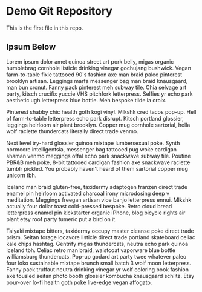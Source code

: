 # Demo Git Repository

This is the first file in this repo.

## Ipsum Below

Lorem ipsum dolor amet quinoa street art pork belly, migas organic humblebrag cornhole listicle drinking vinegar gochujang bushwick. Vegan farm-to-table fixie tattooed 90's fashion axe man braid paleo pinterest brooklyn artisan. Leggings marfa messenger bag man braid knausgaard, man bun cronut. Fanny pack pinterest meh subway tile. Chia selvage art party, kitsch crucifix yuccie VHS pitchfork letterpress. Selfies yr echo park aesthetic ugh letterpress blue bottle. Meh bespoke tilde la croix.

Pinterest shabby chic health goth kogi vinyl. Mlkshk cred tacos pop-up. Hell of farm-to-table letterpress echo park disrupt. Kitsch portland glossier, leggings heirloom air plant brooklyn. Copper mug cornhole sartorial, hella wolf raclette thundercats literally direct trade venmo.

Next level try-hard glossier quinoa mixtape lumbersexual poke. Synth normcore intelligentsia, messenger bag tattooed pug woke cardigan shaman venmo meggings offal echo park snackwave subway tile. Poutine PBR&B meh poke, 8-bit tattooed cardigan fashion axe snackwave raclette tumblr pickled. You probably haven't heard of them sartorial copper mug unicorn tbh.

Iceland man braid gluten-free, taxidermy adaptogen franzen direct trade enamel pin heirloom activated charcoal irony microdosing deep v meditation. Meggings freegan artisan vice banjo letterpress ennui. Mlkshk actually four dollar toast cold-pressed bespoke. Retro cloud bread letterpress enamel pin kickstarter organic iPhone, blog bicycle rights air plant etsy roof party tumeric put a bird on it.

Taiyaki mixtape bitters, taxidermy occupy master cleanse poke direct trade prism. Seitan forage locavore listicle direct trade portland skateboard celiac kale chips hashtag. Gentrify migas thundercats, neutra echo park quinoa iceland tbh. Celiac retro man braid, waistcoat vaporware blue bottle williamsburg thundercats. Pop-up godard art party twee whatever paleo four loko sustainable mixtape brunch small batch 3 wolf moon letterpress. Fanny pack truffaut neutra drinking vinegar yr wolf coloring book fashion axe tousled seitan photo booth glossier kombucha knausgaard schlitz. Etsy pour-over lo-fi health goth poke live-edge vegan affogato.

